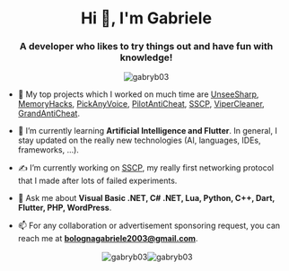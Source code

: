<h1 align="center">Hi 👋, I'm Gabriele</h1>
<h3 align="center">A developer who likes to try things out and have fun with knowledge!</h3>

<p align="center"> <img src="https://komarev.com/ghpvc/?username=gabryb03&label=Views&color=fb8c00&style=flat-square" alt="gabryb03" /> </p>

- 🔭 My top projects which I worked on much time are [UnseeSharp](https://github.com/GabryB03/UnseeSharp/), [MemoryHacks](https://github.com/GabryB03/MemoryHacks/), [PickAnyVoice](https://github.com/GabryB03/PickAnyVoice/), [PilotAntiCheat](https://github.com/GabryB03/PilotAntiCheat/), [SSCP](https://github.com/GabryB03/SSCP/), [ViperCleaner](https://github.com/GabryB03/ViperCleaner/), [GrandAntiCheat](https://github.com/GabryB03/GrandAntiCheat/).

- 🌱 I’m currently learning **Artificial Intelligence and Flutter**. In general, I stay updated on the really new technologies (AI, languages, IDEs, frameworks, ...).

- ✍️ I’m currently working on [SSCP](https://github.com/GabryB03/SSCP/), my really first networking protocol that I made after lots of failed experiments.

- 💬 Ask me about **Visual Basic .NET, C# .NET, Lua, Python, C++, Dart, Flutter, PHP, WordPress**.

- 📫 For any collaboration or advertisement sponsoring request, you can reach me at **bolognagabriele2003@gmail.com**.

<p align="center">&nbsp;<img align="center" src="https://github-readme-stats.vercel.app/api?username=gabryb03&show_icons=true&theme=dracula&title_color=fb8c00&text_color=000000&bg_color=ffffff&locale=en" alt="gabryb03" /><img align="center" src="https://github-readme-streak-stats.herokuapp.com/?user=gabryb03&theme=default" alt="gabryb03" /></p>
